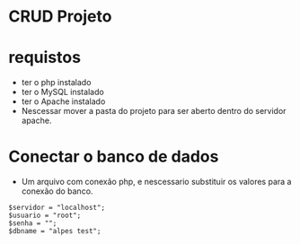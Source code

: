 # CRUD Projeto 

# requistos
- ter o php instalado 
- ter o MySQL instalado
- ter o Apache instalado
- Nescessar mover a pasta do projeto para ser aberto dentro do servidor apache.

# Conectar o banco de dados
- Um arquivo com conexão php, e nescessario substituir os valores para a conexão do banco.

```{r somePlot, echo=FALSE}
$servidor = "localhost";
$usuario = "root";
$senha = "";
$dbname = "alpes test";
```


